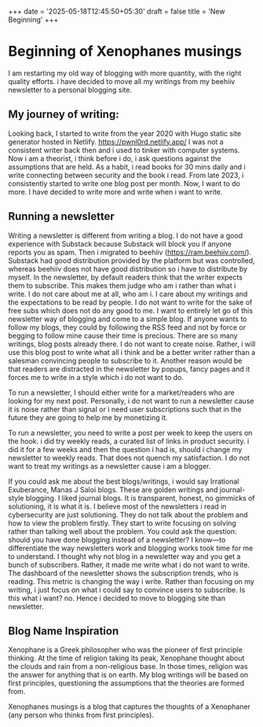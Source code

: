 +++
date = '2025-05-18T12:45:50+05:30'
draft = false
title = 'New Beginning'
+++

# Beginning of Xenophanes musings 
I am restarting my old way of blogging with more quantity, with the right quality efforts. i have decided to move all my writings from my beehiiv newsletter to a personal blogging site.

## My journey of writing:

Looking back, I started to write from the year 2020 with Hugo static site generator hosted in Netlify. https://pwnl0rd.netlify.app/ I was not a consistent writer back then and i used to tinker with computer systems. Now i am a theorist, i think before i do, i ask questions against the assumptions that are held. As a habit, i read books for 30 mins daily and i write connecting between security and the book i read. From late 2023, i consistently started to write one blog post per month. Now, I want to do more. I have decided to write more and write when i want to write.

## Running a newsletter

Writing a newsletter is different from writing a blog. I do not have a good experience with Substack because Substack will block you if anyone reports you as spam. Then i migrated to beehiiv (https://ram.beehiiv.com/). Substack had good distribution provided by the platform but was controlled, whereas beehiiv does not have good distribution so i have to distribute by myself. In the newsletter, by default readers think that the writer expects them to subscribe. This makes them judge who am i rather than what i write. I do not care about me at all, who am i. I care about my writings and the expectations to be read by people. I do not want to write for the sake of free subs which does not do any good to me. I want to entirely let go of this newsletter way of blogging and come to a simple blog. If anyone wants to follow my blogs, they could by following the RSS feed and not by force or begging to follow mine cause their time is precious. There are so many writings, blog posts already there. I do not want to create noise. Rather, i will use this blog post to write what all i think and be a better writer rather than a salesman convincing people to subscribe to it. Another reason would be that readers are distracted in the newsletter by popups, fancy pages and it forces me to write in a style which i do not want to do.

To run a newsletter, I should either write for a market/readers who are looking for my next post. Personally, i do not want to run a newsletter cause it is noise rather than signal or i need user subscriptions such that in the future they are going to help me by monetizing it.

To run a newsletter, you need to write a post per week to keep the users on the hook. i did try weekly reads, a curated list of links in product security. i did it for a few weeks and then the question i had is, should i change my newsletter to weekly reads. That does not quench my satisfaction. I do not want to treat my writings as a newsletter cause i am a blogger.

If you could ask me about the best blogs/writings, i would say Irrational Exuberance, Manas J Saloi blogs. These are golden writings and journal-style blogging. I liked journal blogs. It is transparent, honest, no gimmicks of solutioning, it is what it is. I believe most of the newsletters i read in cybersecurity are just solutioning. They do not talk about the problem and how to view the problem firstly. They start to write focusing on solving rather than talking well about the problem. You could ask the question: should you have done blogging instead of a newsletter? I know—to differentiate the way newsletters work and blogging works took time for me to understand. I thought why not blog in a newsletter way and you get a bunch of subscribers. Rather, it made me write what i do not want to write. The dashboard of the newsletter shows the subscription trends, who is reading. This metric is changing the way i write. Rather than focusing on my writing, i just focus on what i could say to convince users to subscribe. Is this what i want? no. Hence i decided to move to blogging site than newsletter.

## Blog Name Inspiration

Xenophane is a Greek philosopher who was the pioneer of first principle thinking. At the time of religion taking its peak, Xenophane thought about the clouds and rain from a non-religious base. In those times, religion was the answer for anything that is on earth. My blog writings will be based on first principles, questioning the assumptions that the theories are formed from.

Xenophanes musings is a blog that captures the thoughts of a Xenophaner (any person who thinks from first principles).

